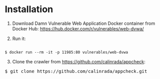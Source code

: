 # Installation
1. Download Damn Vulnerable Web Application Docker container from Docker 
Hub: https://hub.docker.com/r/vulnerables/web-dvwa/

2. Run it:
<code>
$ docker run --rm -it -p 11985:80 vulnerables/web-dvwa
</code>

3. Clone the crawler from https://github.com/calinrada/appcheck: 
<pre>
$ git clone https://github.com/calinrada/appcheck.git
</pre>